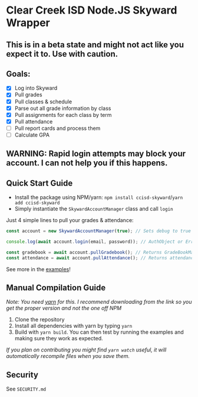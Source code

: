 # Clear Creek ISD Node.JS Skyward Wrapper

## This is in a beta state and might not act like you expect it to. Use with caution.

## Goals:
- [x] Log into Skyward 
- [x] Pull grades
- [x] Pull classes & schedule
- [x] Parse out all grade information by class
- [X] Pull assignments for each class by term
- [x] Pull attendance 
- [ ] Pull report cards and process them
- [ ] Calculate GPA

## WARNING: Rapid login attempts may block your account. I can not help you if this happens.

## Quick Start Guide
- Install the package using NPM/yarn: `npm install ccisd-skyward`/`yarn add ccisd-skyward` 
- Simply instantiate the `SkywardAccountManager` class and call `login`

Just 4 simple lines to pull your grades & attendance:
```ts
const account = new SkywardAccountManager(true); // Sets debug to true

console.log(await account.login(email, password)); // AuthObject or Error

const gradebook = await account.pullGradebook(); // Returns GradeBookManager Class or Error
const attendance = await account.pullAttendance(); // Returns attendance related information
```

See more in the [examples](https://github.com/NicholasCoppola21/ccisd-skyward/tree/main/src/examples)!

## Manual Compilation Guide
*Note: You need [yarn](https://yarnpkg.com/) for this. I recommend downloading from the link so you get the proper version and not the one off NPM*

1. Clone the repository 
2. Install all dependencies with yarn by typing `yarn`
3. Build with `yarn build`. You can then test by running the examples and making sure they work as expected.

*If you plan on contributing you might find `yarn watch` useful, it will automatically recompile files when you save them.*

## Security

See `SECURITY.md`